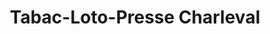 ---
title: "Tabac-Loto-Presse Charleval"
url: /charleval/tabac-loto-presse-charleval-avenue-gaston-roux/
shop: tabac
---